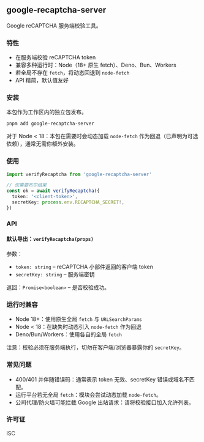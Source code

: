 ## google-recaptcha-server

Google reCAPTCHA 服务端校验工具。

### 特性

- 在服务端校验 reCAPTCHA token
- 兼容多种运行时：Node（18+ 原生 fetch）、Deno、Bun、Workers
- 若全局不存在 `fetch`，将动态回退到 `node-fetch`
- API 精简，默认值友好

### 安装

本包作为工作区内的独立包发布。

```bash
pnpm add google-recaptcha-server
```

对于 Node < 18：本包在需要时会动态加载 `node-fetch` 作为回退（已声明为可选依赖），通常无需你额外安装。

### 使用

```ts
import verifyRecaptcha from 'google-recaptcha-server'

// 仅需要布尔结果
const ok = await verifyRecaptcha({
  token: '<client-token>',
  secretKey: process.env.RECAPTCHA_SECRET!,
})
```

### API

#### 默认导出：`verifyRecaptcha(props)`

参数：

- `token: string` – reCAPTCHA 小部件返回的客户端 token
- `secretKey: string` – 服务端密钥

返回：`Promise<boolean>` – 是否校验成功。

### 运行时兼容

- Node 18+：使用原生全局 `fetch` 与 `URLSearchParams`
- Node < 18：在缺失时动态引入 `node-fetch` 作为回退
- Deno/Bun/Workers：使用各自的全局 `fetch`

注意：校验必须在服务端执行，切勿在客户端/浏览器暴露你的 `secretKey`。

### 常见问题

- 400/401 并伴随错误码：通常表示 token 无效、secretKey 错误或域名不匹配。
- 运行平台若无全局 `fetch`：模块会尝试动态加载 `node-fetch`。
- 公司代理/防火墙可能拦截 Google 出站请求：请将校验接口加入允许列表。

### 许可证

ISC
